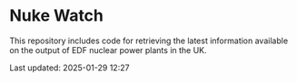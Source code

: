 # Nuke Watch

This repository includes code for retrieving the latest information available on the output of EDF nuclear power plants in the UK.

Last updated: 2025-01-29 12:27